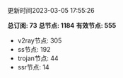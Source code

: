 更新时间2023-03-05 17:55:26

**总订阅: 73**
**总节点: 1184**
**有效节点: 555**
- v2ray节点: 305
- ss节点: 192
- trojan节点: 44
- ssr节点: 14
